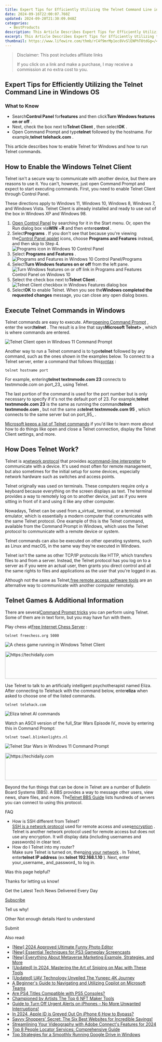 ```yaml
---
title: Expert Tips for Efficiently Utilizing the Telnet Command Line in Windows OS
date: 2024-09-16T22:00:07.760Z
updated: 2024-09-20T21:30:09.048Z
categories:
  - BestProducts
description: This Article Describes Expert Tips for Efficiently Utilizing the Telnet Command Line in Windows OS
excerpt: This Article Describes Expert Tips for Efficiently Utilizing the Telnet Command Line in Windows OS
thumbnail: https://www.lifewire.com/thmb/rC4f9mrMp1ec8VvSlENPhTOtdGg=/400x300/filters:no_upscale():max_bytes(150000):strip_icc():format(webp)/telnet-priyanka-gupta-getty-images-5c5c996446e0fb0001849c48.png
---
```


>  Disclaimer: This post includes affiliate links
>
>  If you click on a link and make a purchase, I may receive a commission at no extra cost to you.
>

## Expert Tips for Efficiently Utilizing the Telnet Command Line in Windows OS
### What to Know

* Search**Control Panel** for**features** and then click**Turn Windows features on or off** .
* Next, check the box next to**Telnet Client** , then select**OK** .
* Open Command Prompt and type**telnet** followed by the hostname. For example,**telnet telehack.com** .

 This article describes how to enable Telnet for Windows and how to run Telnet commands.  

## How to Enable the Windows Telnet Client

 Telnet isn't a secure way to communicate with another device, but there are reasons to use it. You can't, however, just open Command Prompt and expect to start executing commands. First, you need to enable Telnet Client through Control Panel.

 These directions apply to Windows 11, Windows 10, Windows 8, Windows 7, and Windows Vista. Telnet Client is already installed and ready to use out of the box in Windows XP and Windows 98.

1. [Open Control Panel](https://www.lifewire.com/how-to-open-control-panel-2625782) by searching for it in the Start menu. Or, open the Run dialog box via**WIN** +**R** and then enter**control** .
2. Select**Programs** . If you don't see that because you're viewing the[Control Panel applet](https://www.lifewire.com/control-panel-applet-2625831) icons, choose **Programs and Features** instead, and then skip to Step 4.  
![Programs icon in Windows 10 Control Panel](https://www.lifewire.com/thmb/Dm2SE6xLA0LfA2NSpp5h0YSDSE0=/1500x0/filters:no_upscale():max_bytes(150000):strip_icc():format(webp)/001_what-is-telnet-2626026-fab00c62c28b4a5fb849f4c4ac758ab8.jpg)
3. Select **Programs and Features** .  
![Programs and Features in Windows 10 Control Panel/Programs](https://www.lifewire.com/thmb/413J8tkhETNMfUqGrQNt56jyqjo=/1500x0/filters:no_upscale():max_bytes(150000):strip_icc():format(webp)/002_what-is-telnet-2626026-7604dcbfbbf9499ca21242c92b9ac5d0.jpg)
4. Select**Turn Windows features on or off** from the left pane.  
![Turn Windows features on or off link in Programs and Features Control Panel on Windows 10](https://www.lifewire.com/thmb/mOyjWvAVjVvLPEfdtC2gLDmk62w=/1500x0/filters:no_upscale():max_bytes(150000):strip_icc():format(webp)/002_what-is-telnet-2626026-5bbe80a7c9e77c00517b1934.jpg)
5. Select the check box next to**Telnet Client** .  
![Telnet Client checkbox in Windows Features dialog box](https://www.lifewire.com/thmb/ipojrY0t0n8rH2J9cFv8WpKCxcw=/1500x0/filters:no_upscale():max_bytes(150000):strip_icc():format(webp)/003_what-is-telnet-2626026-5bbe813546e0fb0051275b1b.jpg)
6. Select**OK** to enable Telnet. When you see the**Windows completed the requested changes** message, you can close any open dialog boxes.

## Execute Telnet Commands in Windows

 Telnet commands are easy to execute. After[opening Command Prompt](https://www.lifewire.com/how-to-open-command-prompt-2618089) , enter the word**telnet** . The result is a line that says**Microsoft Telnet>** , which is where commands are entered.

![Telnet Client open in Windows 11 Command Prompt](https://www.lifewire.com/thmb/730VxbH57Ub5D5pObriOnnCfBmc=/1500x0/filters:no_upscale():max_bytes(150000):strip_icc():format(webp)/microsoft-telnet-client-windows-11-9e8a181d5b264119b0f67703eb6da069.png)

 Another way to run a Telnet command is to type**telnet** followed by any command, such as the ones shown in the examples below. To connect to a Telnet server, enter a command that follows this[syntax](https://www.lifewire.com/what-is-syntax-2626014) :  

 `telnet hostname port`

 For example, entering**telnet textmmode.com 23** connects to textmmode.com on port_23_ using Telnet.

 The last portion of the command is used for the port number but is only necessary to specify if it's not the default port of 23\. For example,**telnet textmmode.com 23** is the same as running the command**telnet textmmode.com** , but not the same as**telnet textmmode.com 95** , which connects to the same server but on port_95_ .

[Microsoft keeps a list of Telnet commands](https://learn.microsoft.com/en-us/previous-versions/windows/it-pro/windows-xp/bb491013%28v=technet.10%29) if you'd like to learn more about how to do things like open and close a Telnet connection, display the Telnet Client settings, and more.

## How Does Telnet Work?

 Telnet is a[network protocol](https://www.lifewire.com/definition-of-protocol-network-817949) that provides a[command-line interpreter](https://www.lifewire.com/what-is-a-command-line-interpreter-2625827) to communicate with a device. It's used most often for remote management, but also sometimes for the initial setup for some devices, especially network hardware such as switches and access points.

 Telnet originally was used on terminals. These computers require only a keyboard because everything on the screen displays as text. The terminal provides a way to remotely log on to another device, just as if you were sitting in front of it and using it like any other computer.

 Nowadays, Telnet can be used from a_virtual_ terminal, or a terminal emulator, which is essentially a modern computer that communicates with the same Telnet protocol. One example of this is the Telnet command, available from the Command Prompt in Windows, which uses the Telnet protocol to communicate with a remote device or system.

 Telnet commands can also be executed on other operating systems, such as Linux and macOS, in the same way they're executed in Windows.

 Telnet isn't the same as other TCP/IP protocols like HTTP, which transfers files to and from a server. Instead, the Telnet protocol has you log on to a server as if you were an actual user, then grants you direct control and all the same rights to files and applications as the user that you're logged in as.

 Although not the same as Telnet,[free remote access software tools](https://www.lifewire.com/free-remote-access-software-tools-2625161) are an alternative way to communicate with another computer remotely.

## Telnet Games & Additional Information

 There are several[Command Prompt tricks](https://www.lifewire.com/command-prompt-tricks-and-hacks-2618104) you can perform using Telnet. Some of them are in text form, but you may have fun with them.

 Play chess at[Free Internet Chess Server](https://www.freechess.org/) :  

 `telnet freechess.org 5000`

![A chess game running in Windows Telnet Client](https://www.lifewire.com/thmb/EciFE2SjQRCaaIte_4vHmdIEL4E=/1500x0/filters:no_upscale():max_bytes(150000):strip_icc():format(webp)/telnet-chess-8ffd285206f248bc95f96426542c8a9b.png)

<!-- affiliate ads begin -->
<a href="https://ephamedtechinc.pxf.io/c/5597632/2126493/26400" target="_top" id="2126493">
  <img src="//a.impactradius-go.com/display-ad/26400-2126493" border="0" alt="https://techidaily.com" width="640" height="90"/>
</a>
<img height="0" width="0" src="https://ephamedtechinc.pxf.io/i/5597632/2126493/26400" style="position:absolute;visibility:hidden;" border="0" />
<!-- affiliate ads end -->

 Use Telnet to talk to an artificially intelligent psychotherapist named Eliza. After connecting to Telehack with the command below, enter**eliza** when asked to choose one of the listed commands.  

 `telnet telehack.com`

![Eliza telnet AI commands](https://www.lifewire.com/thmb/imUhU7b-O1UeF8V030UxAM4PmQ4=/1500x0/filters:no_upscale():max_bytes(150000):strip_icc():format(webp)/telnet-eliza-bot-31a1c00d36ac49b5aa00257acfe50825.png)

 Watch an ASCII version of the full_Star Wars Episode IV_ movie by entering this in Command Prompt:  

 `telnet towel.blinkenlights.nl`

![Telnet Star Wars in Windows 11 Command Prompt](https://www.lifewire.com/thmb/aCvqfCY70EKW5f0_zXgujKXyx2M=/1500x0/filters:no_upscale():max_bytes(150000):strip_icc():format(webp)/telnet-star-wars-062c8b8250534ecc96e7f10906b9638f.png)

<!-- affiliate ads begin -->
<a href="https://ephamedtechinc.pxf.io/c/5597632/2137206/26400" target="_top" id="2137206">
  <img src="//a.impactradius-go.com/display-ad/26400-2137206" border="0" alt="https://techidaily.com" width="728" height="90"/>
</a>
<img height="0" width="0" src="https://ephamedtechinc.pxf.io/i/5597632/2137206/26400" style="position:absolute;visibility:hidden;" border="0" />
<!-- affiliate ads end -->

 Beyond the fun things that can be done in Telnet are a number of Bulletin Board Systems (BBS). A BBS provides a way to message other users, view news, share files, and more. The[Telnet BBS Guide](https://www.telnetbbsguide.com/bbs/connection/telnet/list/detail/) lists hundreds of servers you can connect to using this protocol.  

 FAQ

* How is SSH different from Telnet?  
[SSH is a network protocol](https://www.lifewire.com/how-to-connect-to-a-server-4771958) used for remote access and uses[encryption](https://www.lifewire.com/what-is-end-to-end-encryption-4028873) . Telnet is another network protocol used for remote access but does not use any encryption. It will display data (including usernames and passwords) in clear text.
* How do I Telnet into my router?  
 Make sure Telnet is turned on, then[ping your network](https://www.lifewire.com/ping-command-2618099) . In Telnet, enter**telnet IP address** (ex.**telnet 192.168.1.10** ). Next, enter your_username_ and_password_ to log in.

Was this page helpful?

Thanks for letting us know!

 Get the Latest Tech News Delivered Every Day

[Subscribe](https://www.lifewire.com/#)

Tell us why!

 Other  Not enough details  Hard to understand

 Submit

<ins class="adsbygoogle"
     style="display:block"
     data-ad-format="autorelaxed"
     data-ad-client="ca-pub-7571918770474297"
     data-ad-slot="1223367746"></ins>

<ins class="adsbygoogle"
     style="display:block"
     data-ad-client="ca-pub-7571918770474297"
     data-ad-slot="8358498916"
     data-ad-format="auto"
     data-full-width-responsive="true"></ins>

<span class="atpl-alsoreadstyle">Also read:</span>
<div><ul>
<li><a href="https://article-posts.techidaily.com/new-2024-approved-ultimate-funny-photo-editor/"><u>[New] 2024 Approved Ultimate Funny Photo Editor</u></a></li>
<li><a href="https://video-screen-grab.techidaily.com/new-essential-techniques-for-ps3-gameplay-screencasts/"><u>[New] Essential Techniques for PS3 Gameplay Screencasts</u></a></li>
<li><a href="https://some-techniques.techidaily.com/new-everything-about-metaverse-marketing-example-strategies-and-more/"><u>[New] Everything About Metaverse Marketing Example, Strategies, and More</u></a></li>
<li><a href="https://screen-sharing-recording.techidaily.com/updated-in-2024-mastering-the-art-of-sniping-on-mac-with-these-tools/"><u>[Updated] In 2024, Mastering the Art of Sniping on Mac with These Tools</u></a></li>
<li><a href="https://some-approaches.techidaily.com/updated-uav-technology-unveiled-the-yuneec-4k-journey/"><u>[Updated] UAV Technology Unveiled The Yuneec 4K Journey</u></a></li>
<li><a href="https://tech-renaissance.techidaily.com/a-beginners-guide-to-navigating-and-utilizing-copilot-on-microsoft-teams/"><u>A Beginner's Guide to Navigating and Utilizing Copilot on Microsoft Teams</u></a></li>
<li><a href="https://tech-renaissance.techidaily.com/are-ps4-titles-compatible-with-ps5-consoles/"><u>Are PS4 Titles Compatible with PS5 Consoles?</u></a></li>
<li><a href="https://fox-friendly.techidaily.com/championed-by-artists-the-top-6-nft-maker-tools/"><u>Championed by Artists The Top 6 NFT Maker Tools</u></a></li>
<li><a href="https://tech-renaissance.techidaily.com/guide-to-turn-off-urgent-alerts-on-iphones-no-more-unwanted-interruptions/"><u>Guide to Turn Off Urgent Alerts on iPhones – No More Unwanted Interruptions!</u></a></li>
<li><a href="https://apple-account.techidaily.com/in-2024-apple-id-is-greyed-out-on-iphone-6-how-to-bypass-by-drfone-ios/"><u>In 2024, Apple ID is Greyed Out On iPhone 6 How to Bypass?</u></a></li>
<li><a href="https://tech-renaissance.techidaily.com/savvy-shoppers-secret-the-six-best-websites-for-incredible-savings/"><u>Savvy Shoppers' Secret: The Six Best Websites for Incredible Savings!</u></a></li>
<li><a href="https://screen-recording.techidaily.com/streamlining-your-videography-with-adobe-connects-features-for-2024/"><u>Streamlining Your Videography with Adobe Connect's Features for 2024</u></a></li>
<li><a href="https://tech-renaissance.techidaily.com/top-8-people-locator-services-comprehensive-guide/"><u>Top 8 People Locator Services: Comprehensive Guide</u></a></li>
<li><a href="https://win11.techidaily.com/top-strategies-for-a-smoothly-running-google-drive-in-windows/"><u>Top Strategies for a Smoothly Running Google Drive in Windows</u></a></li>
</ul></div>

